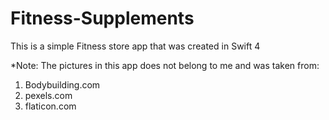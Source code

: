 # Fitness-Supplements
This is a simple Fitness store app that was created in Swift 4

*Note: The pictures in this app does not belong to me and was taken from:

1. Bodybuilding.com
2. pexels.com
3. flaticon.com


